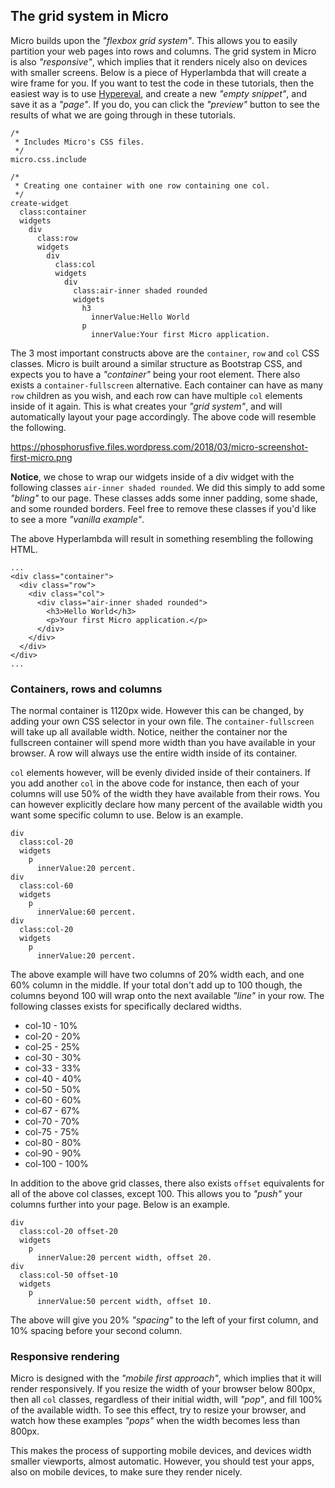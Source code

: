 ## The grid system in Micro

Micro builds upon the _"flexbox grid system"_. This allows you to easily partition your web pages
into rows and columns. The grid system in Micro is also _"responsive"_, which implies that it
renders nicely also on devices with smaller screens. Below is a piece of Hyperlambda that will
create a wire frame for you. If you want to test the code in these tutorials, then the easiest way is
to use [Hypereval](/hypereval), and create a new _"empty snippet"_, and save it as a _"page"_. If you do,
you can click the _"preview"_ button to see the results of what we are going through in these tutorials.

```hyperlambda
/*
 * Includes Micro's CSS files.
 */
micro.css.include

/*
 * Creating one container with one row containing one col.
 */
create-widget
  class:container
  widgets
    div
      class:row
      widgets
        div
          class:col
          widgets
            div
              class:air-inner shaded rounded
              widgets
                h3
                  innerValue:Hello World
                p
                  innerValue:Your first Micro application.
```

The 3 most important constructs above are the `container`, `row` and `col` CSS classes. Micro
is built around a similar structure as Bootstrap CSS, and expects you to have a _"container"_ being
your root element. There also exists a `container-fullscreen` alternative. Each container can have 
as many `row` children as you wish, and each row can have multiple `col` elements inside of it again. 
This is what creates your _"grid system"_, and will automatically layout your page accordingly.
The above code will resemble the following.

https://phosphorusfive.files.wordpress.com/2018/03/micro-screenshot-first-micro.png

**Notice**, we chose to wrap our widgets inside of a div widget with the following classes `air-inner shaded rounded`.
We did this simply to add some _"bling"_ to our page. These classes adds some inner padding, some shade, 
and some rounded borders. Feel free to remove these classes if you'd like to see a more _"vanilla example"_.

The above Hyperlambda will result in something resembling the following HTML.

```htmlmixed
...
<div class="container">
  <div class="row">
    <div class="col">
      <div class="air-inner shaded rounded">
        <h3>Hello World</h3>
        <p>Your first Micro application.</p>
      </div>
    </div>
  </div>
</div>
...
```

### Containers, rows and columns

The normal container is 1120px wide. However this can be changed, by adding your own CSS selector
in your own file. The `container-fullscreen` will take up all available width. Notice, neither
the container nor the fullscreen container will spend more width than you have available in your 
browser. A row will always use the entire width inside of its container.

`col` elements however, will be evenly divided inside of their containers. If you add another `col`
in the above code for instance, then each of your columns will use 50% of the width they have available
from their rows. You can however explicitly declare how many percent of the available width you want
some specific column to use. Below is an example.

```hyperlambda
div
  class:col-20
  widgets
    p
      innerValue:20 percent.
div
  class:col-60
  widgets
    p
      innerValue:60 percent.
div
  class:col-20
  widgets
    p
      innerValue:20 percent.
```

The above example will have two columns of 20% width each, and one 60% column in the middle. If your
total don't add up to 100 though, the columns beyond 100 will wrap onto the next available _"line"_
in your row. The following classes exists for specifically declared widths.

* col-10 - 10%
* col-20 - 20%
* col-25 - 25%
* col-30 - 30%
* col-33 - 33%
* col-40 - 40%
* col-50 - 50%
* col-60 - 60%
* col-67 - 67%
* col-70 - 70%
* col-75 - 75%
* col-80 - 80%
* col-90 - 90%
* col-100 - 100%

In addition to the above grid classes, there also exists `offset` equivalents for all of the above col classes,
except 100. This allows you to _"push"_ your columns further into your page. Below is an example.

```hyperlambda
div
  class:col-20 offset-20
  widgets
    p
      innerValue:20 percent width, offset 20.
div
  class:col-50 offset-10
  widgets
    p
      innerValue:50 percent width, offset 10.
```

The above will give you 20% _"spacing"_ to the left of your first column, and 10% spacing before your
second column.

### Responsive rendering

Micro is designed with the _"mobile first approach"_, which implies that it will render responsively.
If you resize the width of your browser below 800px, then all `col` classes, regardless of their
initial width, will _"pop"_, and fill 100% of the available width. To see this effect, try to resize
your browser, and watch how these examples _"pops"_ when the width becomes less than 800px.

This makes the process of supporting mobile devices, and devices width smaller viewports, almost automatic.
However, you should test your apps, also on mobile devices, to make sure they render nicely.


